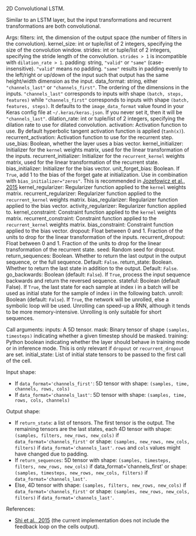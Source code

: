 2D Convolutional LSTM.

Similar to an LSTM layer, but the input transformations
and recurrent transformations are both convolutional.

Args:
    filters: int, the dimension of the output space (the number of filters
        in the convolution).
    kernel_size: int or tuple/list of 2 integers, specifying the size of the
        convolution window.
    strides: int or tuple/list of 2 integers, specifying the stride length
        of the convolution. `strides > 1` is incompatible with
        `dilation_rate > 1`.
    padding: string, `"valid"` or `"same"` (case-insensitive).
        `"valid"` means no padding. `"same"` results in padding evenly to
        the left/right or up/down of the input such that output has the same
        height/width dimension as the input.
    data_format: string, either `"channels_last"` or `"channels_first"`.
        The ordering of the dimensions in the inputs. `"channels_last"`
        corresponds to inputs with shape `(batch, steps, features)`
        while `"channels_first"` corresponds to inputs with shape
        `(batch, features, steps)`. It defaults to the `image_data_format`
        value found in your Keras config file at `~/.keras/keras.json`.
        If you never set it, then it will be `"channels_last"`.
    dilation_rate: int or tuple/list of 2 integers, specifying the dilation
        rate to use for dilated convolution.
    activation: Activation function to use. By default hyperbolic tangent
        activation function is applied (`tanh(x)`).
    recurrent_activation: Activation function to use for the recurrent step.
    use_bias: Boolean, whether the layer uses a bias vector.
    kernel_initializer: Initializer for the `kernel` weights matrix,
        used for the linear transformation of the inputs.
    recurrent_initializer: Initializer for the `recurrent_kernel` weights
        matrix, used for the linear transformation of the recurrent state.
    bias_initializer: Initializer for the bias vector.
    unit_forget_bias: Boolean. If `True`, add 1 to the bias of the forget
        gate at initialization.
        Use in combination with `bias_initializer="zeros"`.
        This is recommended in [Jozefowicz et al., 2015](
        http://www.jmlr.org/proceedings/papers/v37/jozefowicz15.pdf)
    kernel_regularizer: Regularizer function applied to the `kernel` weights
        matrix.
    recurrent_regularizer: Regularizer function applied to the
        `recurrent_kernel` weights matrix.
    bias_regularizer: Regularizer function applied to the bias vector.
    activity_regularizer: Regularizer function applied to.
    kernel_constraint: Constraint function applied to the `kernel` weights
        matrix.
    recurrent_constraint: Constraint function applied to the
        `recurrent_kernel` weights matrix.
    bias_constraint: Constraint function applied to the bias vector.
    dropout: Float between 0 and 1. Fraction of the units to drop for the
        linear transformation of the inputs.
    recurrent_dropout: Float between 0 and 1. Fraction of the units to drop
        for the linear transformation of the recurrent state.
    seed: Random seed for dropout.
    return_sequences: Boolean. Whether to return the last output
        in the output sequence, or the full sequence. Default: `False`.
    return_state: Boolean. Whether to return the last state in addition
        to the output. Default: `False`.
    go_backwards: Boolean (default: `False`).
        If `True`, process the input sequence backwards and return the
        reversed sequence.
    stateful: Boolean (default False). If `True`, the last state
        for each sample at index i in a batch will be used as initial
        state for the sample of index i in the following batch.
    unroll: Boolean (default: `False`).
        If `True`, the network will be unrolled,
        else a symbolic loop will be used.
        Unrolling can speed-up a RNN,
        although it tends to be more memory-intensive.
        Unrolling is only suitable for short sequences.


Call arguments:
    inputs: A 5D tensor.
    mask: Binary tensor of shape `(samples, timesteps)` indicating whether a
        given timestep should be masked.
    training: Python boolean indicating whether the layer should behave in
        training mode or in inference mode.
        This is only relevant if `dropout` or `recurrent_dropout` are set.
    initial_state: List of initial state tensors to be passed to the first
        call of the cell.

Input shape:

- If `data_format='channels_first'`:
    5D tensor with shape: `(samples, time, channels, rows, cols)`
- If `data_format='channels_last'`:
    5D tensor with shape: `(samples, time, rows, cols, channels)`

Output shape:

- If `return_state`: a list of tensors. The first tensor is the output.
    The remaining tensors are the last states,
    each 4D tensor with shape: `(samples, filters, new_rows, new_cols)` if
    `data_format='channels_first'`
    or shape: `(samples, new_rows, new_cols, filters)` if
    `data_format='channels_last'`. `rows` and `cols` values might have
    changed due to padding.
- If `return_sequences`: 5D tensor with shape: `(samples, timesteps,
    filters, new_rows, new_cols)` if data_format='channels_first'
    or shape: `(samples, timesteps, new_rows, new_cols, filters)` if
    `data_format='channels_last'`.
- Else, 4D tensor with shape: `(samples, filters, new_rows, new_cols)` if
    `data_format='channels_first'`
    or shape: `(samples, new_rows, new_cols, filters)` if
    `data_format='channels_last'`.

References:

- [Shi et al., 2015](http://arxiv.org/abs/1506.04214v1)
    (the current implementation does not include the feedback loop on the
    cells output).
